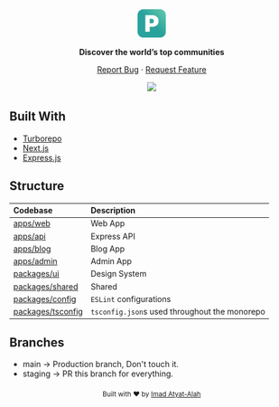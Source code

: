 <div align="center">
  <a href="https://github.com/imadatyatalah/pocto/">
    <img src="./.design-assets/logo.svg" alt="Pocto logo" width="50" />
  </a>
</div>

<p align="center">
    <strong>Discover the world’s top communities</strong>
</p>

<div align="center">

[Report Bug][issues-link]
·
[Request Feature][issues-link]

</div>

<div align="center">

![][typescript-image]

</div>

## Built With

- [Turborepo](https://turborepo.org/)
- [Next.js](https://nextjs.org/)
- [Express.js](https://expressjs.com/)

## Structure

| Codebase                               | Description                                   |
| :------------------------------------- | :-------------------------------------------- |
| [apps/web](apps/web)                   | Web App                                       |
| [apps/api](apps/api)                   | Express API                                   |
| [apps/blog](apps/blog)                 | Blog App                                      |
| [apps/admin](apps/admin)               | Admin App                                     |
| [packages/ui](packages/ui)             | Design System                                 |
| [packages/shared](packages/shared)     | Shared                                        |
| [packages/config](packages/config)     | `ESLint` configurations                       |
| [packages/tsconfig](packages/tsconfig) | `tsconfig.json`s used throughout the monorepo |

## Branches

- main -> Production branch, Don't touch it.
- staging -> PR this branch for everything.

<div align="center">
  <sub>Built with ❤️ by <a href="https://imadatyatalah.vercel.app">Imad Atyat-Alah</a></sub>
</div>

[typescript-image]: https://img.shields.io/badge/Typescript-294E80.svg?style=for-the-badge&logo=typescript
[issues-link]: https://github.com/imadatyatalah/pocto/issues

